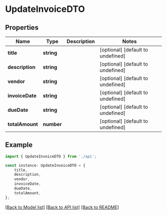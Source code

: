 # UpdateInvoiceDTO


## Properties

Name | Type | Description | Notes
------------ | ------------- | ------------- | -------------
**title** | **string** |  | [optional] [default to undefined]
**description** | **string** |  | [optional] [default to undefined]
**vendor** | **string** |  | [optional] [default to undefined]
**invoiceDate** | **string** |  | [optional] [default to undefined]
**dueDate** | **string** |  | [optional] [default to undefined]
**totalAmount** | **number** |  | [optional] [default to undefined]

## Example

```typescript
import { UpdateInvoiceDTO } from './api';

const instance: UpdateInvoiceDTO = {
    title,
    description,
    vendor,
    invoiceDate,
    dueDate,
    totalAmount,
};
```

[[Back to Model list]](../README.md#documentation-for-models) [[Back to API list]](../README.md#documentation-for-api-endpoints) [[Back to README]](../README.md)
